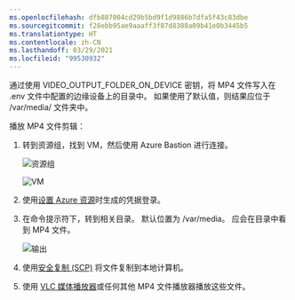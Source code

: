 ```yaml
---
ms.openlocfilehash: dfb887004cd29b5bd9f1d9886b7dfa5f43c83dbe
ms.sourcegitcommit: f28ebb95ae9aaaff3f87d8388a09b41e0b3445b5
ms.translationtype: HT
ms.contentlocale: zh-CN
ms.lasthandoff: 03/29/2021
ms.locfileid: "99530932"
---
```

通过使用 VIDEO_OUTPUT_FOLDER_ON_DEVICE 密钥，将 MP4 文件写入在 .env 文件中配置的边缘设备上的目录中。 如果使用了默认值，则结果应位于 /var/media/ 文件夹中。

播放 MP4 文件剪辑：

1. 转到资源组，找到 VM，然后使用 Azure Bastion 进行连接。

    ![资源组](../../../media/quickstarts/resource-group.png)
    
    ![VM](../../../media/quickstarts/virtual-machine.png)
1. 使用[设置 Azure 资源](../../../detect-motion-emit-events-quickstart.md#set-up-azure-resources)时生成的凭据登录。 
1. 在命令提示符下，转到相关目录。 默认位置为 /var/media。 应会在目录中看到 MP4 文件。

    ![输出](../../../media/quickstarts/samples-output.png) 

1. 使用[安全复制 (SCP)](../../../../../virtual-machines/linux/copy-files-to-linux-vm-using-scp.md) 将文件复制到本地计算机。 
1. 使用 [VLC 媒体播放器](https://www.videolan.org/vlc/)或任何其他 MP4 文件播放器播放这些文件。
